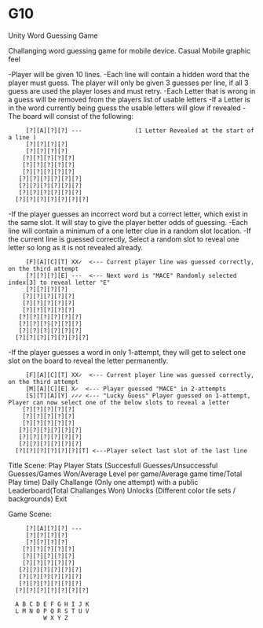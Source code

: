 # G10
Unity Word Guessing Game

Challanging word guessing game for mobile device. Casual Mobile graphic feel  

-Player will be given 10 lines.
-Each line will contain a hidden word that the player must guess. The player will only be given 3 guesses per line, if all 3 guess are used the player loses and must retry.
-Each Letter that is wrong in a guess will be removed from the players list of usable letters
-If a Letter is in the word currently being guess the usable letters will glow if revealed 
-The board will consist of the following:

	     [?][A][?][?] ---               (1 Letter Revealed at the start of a line )
	     [?][?][?][?] 					
	     [?][?][?][?] 
	    [?][?][?][?][?] 
	    [?][?][?][?][?] 				
	    [?][?][?][?][?] 
	   [?][?][?][?][?][?]               
	   [?][?][?][?][?][?] 				
	   [?][?][?][?][?][?] 
	  [?][?][?][?][?][?][?] 			
	  
-If the player guesses an incorrect word but a correct letter, which exist in the same slot. It will stay to give the player better odds of guessing.
-Each line will contain a minimum of a one letter clue in a random slot location.
-If the current line is guessed correctly, Select a random slot to reveal one letter so long as it is not revealed already.

	     [F][A][C][T] XX✓  <--- Current player line was guessed correctly, on the third attempt
	     [?][?][?][E] ---  <--- Next word is "MACE" Randomly selected index[3] to reveal letter "E"
	     [?][?][?][?] 
	    [?][?][?][?][?] 
	    [?][?][?][?][?] 
	    [?][?][?][?][?] 
	   [?][?][?][?][?][?] 
	   [?][?][?][?][?][?] 
	   [?][?][?][?][?][?] 
	  [?][?][?][?][?][?][?] 

-If the player guesses a word in only 1-attempt, they will get to select one slot on the board to reveal the letter permanently.

	     [F][A][C][T] XX✓  <--- Current player line was guessed correctly, on the third attempt
	     [M][A][C][E] X✓  <--- Player guessed "MACE" in 2-attempts
	     [S][T][A][Y] ✓✓✓ <--- "Lucky Guess" Player guessed on 1-attempt, Player can now select one of the below slots to reveal a letter
	    [?][?][?][?][?] 
	    [?][?][?][?][?] 
	    [?][?][?][?][?] 
	   [?][?][?][?][?][?] 
	   [?][?][?][?][?][?] 
	   [?][?][?][?][?][?] 
	  [?][?][?][?][?][?][T] <---Player select last slot of the last line
	  
	  
Title Scene:
	Play
	Player Stats (Succesfull Guesses/Unsuccessful Guesses/Games Won/Average Level per game/Average game time/Total Play time)
	Daily Challange (Only one attempt) with a public Leaderboard(Total Challanges Won)
	Unlocks (Different color tile sets / backgrounds)
	Exit
	
Game Scene:
	
	     [?][A][?][?] ---             
	     [?][?][?][?] 					
	     [?][?][?][?] 
	    [?][?][?][?][?] 
	    [?][?][?][?][?] 				
	    [?][?][?][?][?] 
	   [?][?][?][?][?][?]               
	   [?][?][?][?][?][?] 				
	   [?][?][?][?][?][?] 
	  [?][?][?][?][?][?][?] 
	  
	  A B C D E F G H I J K 
	  L M N O P Q R S T U V 
	          W X Y Z